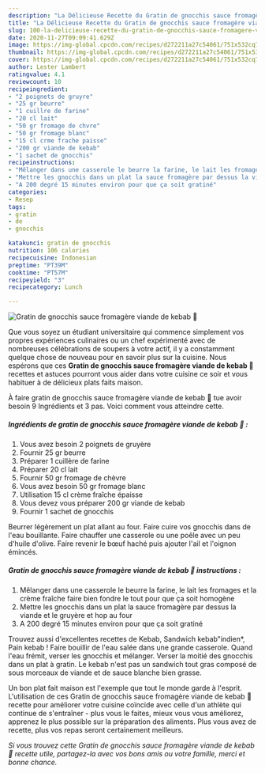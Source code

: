 ```yaml
---
description: "La Délicieuse Recette du Gratin de gnocchis sauce fromagère viande de kebab 🧀"
title: "La Délicieuse Recette du Gratin de gnocchis sauce fromagère viande de kebab 🧀"
slug: 100-la-delicieuse-recette-du-gratin-de-gnocchis-sauce-fromagere-viande-de-kebab
date: 2020-11-27T09:09:41.629Z
image: https://img-global.cpcdn.com/recipes/d272211a27c54061/751x532cq70/gratin-de-gnocchis-sauce-fromagere-viande-de-kebab-🧀-photo-principale-de-la-recette.jpg
thumbnail: https://img-global.cpcdn.com/recipes/d272211a27c54061/751x532cq70/gratin-de-gnocchis-sauce-fromagere-viande-de-kebab-🧀-photo-principale-de-la-recette.jpg
cover: https://img-global.cpcdn.com/recipes/d272211a27c54061/751x532cq70/gratin-de-gnocchis-sauce-fromagere-viande-de-kebab-🧀-photo-principale-de-la-recette.jpg
author: Lester Lambert
ratingvalue: 4.1
reviewcount: 10
recipeingredient:
- "2 poignets de gruyre"
- "25 gr beurre"
- "1 cuillre de farine"
- "20 cl lait"
- "50 gr fromage de chvre"
- "50 gr fromage blanc"
- "15 cl crme frache paisse"
- "200 gr viande de kebab"
- "1 sachet de gnocchis"
recipeinstructions:
- "Mêlanger dans une casserole le beurre la farine, le lait les fromages et la crème fraîche faire bien fondre le tout pour que ça soit homogène"
- "Mettre les gnocchis dans un plat la sauce fromagère par dessus la viande et le gruyère et hop au four"
- "A 200 degré 15 minutes environ pour que ça soit gratiné"
categories:
- Resep
tags:
- gratin
- de
- gnocchis

katakunci: gratin de gnocchis 
nutrition: 106 calories
recipecuisine: Indonesian
preptime: "PT39M"
cooktime: "PT57M"
recipeyield: "3"
recipecategory: Lunch

---
```



![Gratin de gnocchis sauce fromagère viande de kebab 🧀](https://img-global.cpcdn.com/recipes/d272211a27c54061/751x532cq70/gratin-de-gnocchis-sauce-fromagere-viande-de-kebab-🧀-photo-principale-de-la-recette.jpg)

Que vous soyez un étudiant universitaire qui commence simplement vos propres expériences culinaires ou un chef expérimenté avec de nombreuses célébrations de soupers à votre actif, il y a constamment quelque chose de nouveau pour en savoir plus sur la cuisine. Nous espérons que ces <strong> Gratin de gnocchis sauce fromagère viande de kebab 🧀 </strong> recettes et astuces pourront vous aider dans votre cuisine ce soir et vous habituer à de délicieux plats faits maison.

<!--inarticleads1-->

À faire gratin de gnocchis sauce fromagère viande de kebab 🧀 tue avoir besoin 9 Ingrédients et 3 pas. Voici comment vous atteindre cette.

##### Ingrédients de gratin de gnocchis sauce fromagère viande de kebab 🧀 :

1. Vous avez besoin 2 poignets de gruyère
1. Fournir 25 gr beurre
1. Préparer 1 cuillère de farine
1. Préparer 20 cl lait
1. Fournir 50 gr fromage de chèvre
1. Vous avez besoin 50 gr fromage blanc
1. Utilisation 15 cl crème fraîche épaisse
1. Vous devez vous préparer 200 gr viande de kebab
1. Fournir 1 sachet de gnocchis


Beurrer légèrement un plat allant au four. Faire cuire vos gnocchis dans de l&#39;eau bouillante. Faire chauffer une casserole ou une poêle avec un peu d&#39;huile d&#39;olive. Faire revenir le bœuf haché puis ajouter l&#39;ail et l&#39;oignon émincés. 

<!--inarticleads2-->

##### Gratin de gnocchis sauce fromagère viande de kebab 🧀 instructions :

1. Mêlanger dans une casserole le beurre la farine, le lait les fromages et la crème fraîche faire bien fondre le tout pour que ça soit homogène
1. Mettre les gnocchis dans un plat la sauce fromagère par dessus la viande et le gruyère et hop au four
1. A 200 degré 15 minutes environ pour que ça soit gratiné


Trouvez aussi d&#39;excellentes recettes de Kebab, Sandwich kebab&#34;indien*, Pain kebab ! Faire bouillir de l&#39;eau salée dans une grande casserole. Quand l&#39;eau frémit, verser les gnocchis et mélanger. Verser la moitié des gnocchis dans un plat à gratin. Le kebab n&#39;est pas un sandwich tout gras composé de sous morceaux de viande et de sauce blanche bien grasse. 

<!--inarticleads1-->

<p>
Un bon plat fait maison est l'exemple que tout le monde garde à l'esprit. L'utilisation de ces Gratin de gnocchis sauce fromagère viande de kebab 🧀 recette pour améliorer votre cuisine coïncide avec celle d'un athlète qui continue de s'entraîner - plus vous le faites, mieux vous vous améliorez, apprenez le plus possible sur la préparation des aliments. Plus vous avez de recette, plus vos repas seront certainement meilleurs.
</p>

<p>
<i>Si vous trouvez cette Gratin de gnocchis sauce fromagère viande de kebab 🧀 recette utile, partagez-la avec vos bons amis ou votre famille, merci et bonne chance.</i>
</p>
